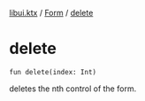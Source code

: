 [libui.ktx](../README.md) / [Form](README.md) / [delete](delete.md)

# delete

`fun delete(index: Int)`

deletes the nth control of the form.

